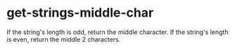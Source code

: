 # get-strings-middle-char
If the string's length is odd, return the middle character. If the string's length is even, return the middle 2 characters.
